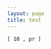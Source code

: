 ```yaml
---
layout: page
title: test
---
```



<pre><code id="code-arendelle" class="arendelle">[ 10 , pr ]</pre></code>

<script type="text/javascript">
	$('.arendelle').each(function() {
         $(this).html(mark(this.text()));
    });)
</script>